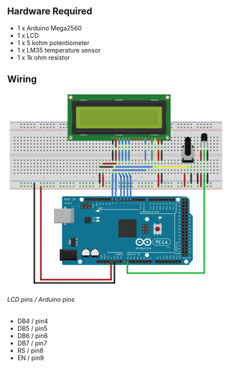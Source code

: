 
## Hardware Required
- 1 x Arduino Mega2560
- 1 x LCD
- 1 x 5 kohm potentiometer
- 1 x LM35 temperature sensor
- 1 x 1k ohm resistor



## Wiring
![alt text](images/wiring.png "Description goes here")

###### LCD pins / Arduino pins
- DB4 / pin4
- DB5 / pin5
- DB6 / pin6
- DB7 / pin7
- RS / pin8
- EN / pin9
